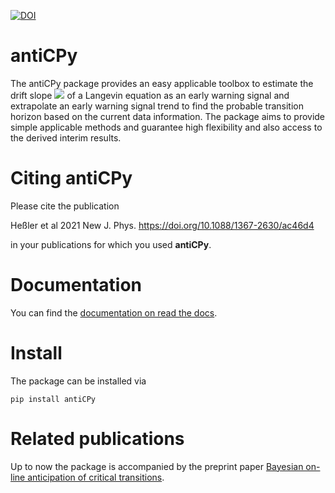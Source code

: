 [![DOI](https://zenodo.org/badge/440811484.svg)](https://zenodo.org/badge/latestdoi/440811484)

antiCPy
=======

The antiCPy package provides an easy applicable toolbox to estimate the drift slope 
<img src="https://render.githubusercontent.com/render/math?math=\hat{\zeta}">
of a Langevin
equation as an early warning signal and extrapolate an early warning signal trend to find the probable transition
horizon based on the current data information. The package aims to provide simple applicable methods and guarantee high
flexibility and also access to the derived interim results.

Citing antiCPy
==============

Please cite the publication 

Heßler et al 2021 New J. Phys. https://doi.org/10.1088/1367-2630/ac46d4

in your publications for which you used **antiCPy**.

Documentation
=============

You can find the [documentation on read the docs](https://anticpy.readthedocs.io/en/latest/).

Install
=======

The package can be installed via

```
pip install antiCPy
```

Related publications
====================
Up to now the package is accompanied by the preprint
paper [Bayesian on-line anticipation of critical transitions](https://arxiv.org/abs/2108.05179).
